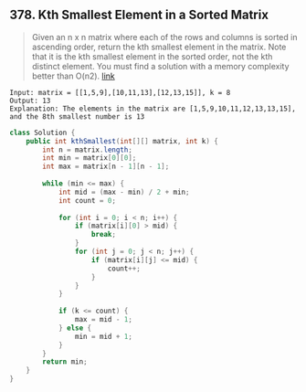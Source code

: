 ## 378. Kth Smallest Element in a Sorted Matrix
> Given an n x n matrix where each of the rows and columns is sorted in ascending order, return the kth smallest element in the matrix. Note that it is the kth smallest element in the sorted order, not the kth distinct element. You must find a solution with a memory complexity better than O(n2). [link](https://leetcode.com/problems/kth-smallest-element-in-a-sorted-matrix/)
```
Input: matrix = [[1,5,9],[10,11,13],[12,13,15]], k = 8
Output: 13
Explanation: The elements in the matrix are [1,5,9,10,11,12,13,13,15], and the 8th smallest number is 13
```
```java
class Solution {
	public int kthSmallest(int[][] matrix, int k) {
		int n = matrix.length;
		int min = matrix[0][0];
		int max = matrix[n - 1][n - 1];
		
		while (min <= max) {
			int mid = (max - min) / 2 + min;
			int count = 0;
			
			for (int i = 0; i < n; i++) {
				if (matrix[i][0] > mid) {
					break;
				}
				for (int j = 0; j < n; j++) {
					if (matrix[i][j] <= mid) {
						count++;
					}
				}
			}
			
			if (k <= count) {
				max = mid - 1;
			} else {
				min = mid + 1;
			}
		}
		return min;
	}
}
```